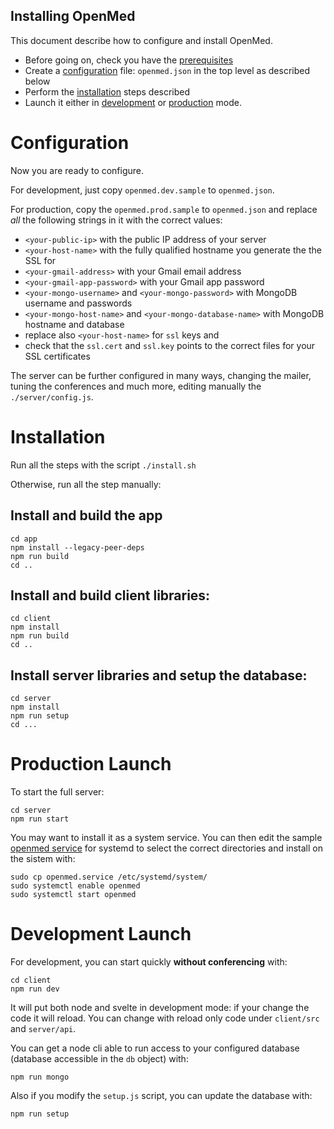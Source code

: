 ## Installing OpenMed

This document describe how to configure and install OpenMed.

- Before going on, check you have the [prerequisites](PREREQ.md)
- Create a [configuration](#configuration) file: `openmed.json` in the top level as described below
- Perform the [installation](#installation) steps described
- Launch it either in [development](#development) or [production](#production) mode.

<a name="configuration"/>

# Configuration

Now you are ready to configure.

For development, just copy `openmed.dev.sample` to `openmed.json`. 

For production, copy the `openmed.prod.sample` to `openmed.json` and replace *all* the following strings in it with the correct values:

- `<your-public-ip>` with the public IP address of your server 
- `<your-host-name>` with the fully qualified hostname you generate the the SSL for 
- `<your-gmail-address>` with your Gmail email address
- `<your-gmail-app-password>` with your Gmail app password
- `<your-mongo-username>` and `<your-mongo-password>` with MongoDB username and passwords
- `<your-mongo-host-name>` and `<your-mongo-database-name>` with MongoDB hostname and database
- replace also `<your-host-name>` for `ssl` keys and 
- check that the `ssl.cert` and `ssl.key` points to the correct files for your SSL certificates

The server can be further configured in many ways, changing the mailer, tuning the conferences and much more, editing manually the `./server/config.js`.

<a name="installation"/>

# Installation

Run all the steps with the script `./install.sh` 

Otherwise, run all the step manually:

## Install and build the app

```
cd app
npm install --legacy-peer-deps
npm run build
cd ..
```

## Install and build client libraries:

```
cd client
npm install
npm run build
cd ..
```

## Install server libraries and setup the database:

```
cd server
npm install
npm run setup
cd ...
```

<a name="production"/>

# Production Launch

To start the full server:

```
cd server
npm run start
```

You may want to install it as a system service. You can then edit the sample [openmed service](openmed.service) for systemd to select the correct directories and install on the sistem with:

```
sudo cp openmed.service /etc/systemd/system/
sudo systemctl enable openmed
sudo systemctl start openmed
```

<a name="development"/>

# Development Launch

For development, you can start quickly **without conferencing** with:

```
cd client
npm run dev
```

It will put both node and svelte in development mode: if your change the code it will reload. You can change with reload only code under `client/src` and `server/api`.

You can get a node cli able to run access to your configured database (database accessible in the `db` object) with:

```
npm run mongo
```

Also if you modify the `setup.js` script, you can update the database with: 

```
npm run setup
```
